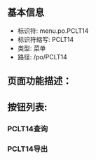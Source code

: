 
## 基本信息

- 标识符: menu.po.PCLT14
- 标识符缩写: PCLT14
- 类型: 菜单
- 路径: /po/PCLT14

## 页面功能描述：





## 按钮列表:


### PCLT14查询



### PCLT14导出


